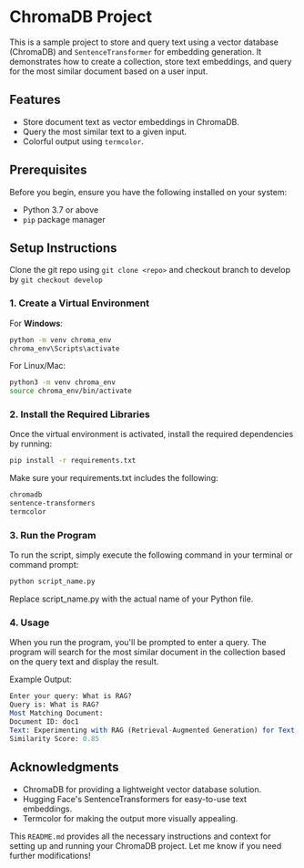 # ChromaDB Project

This is a sample project to store and query text using a vector database (ChromaDB) and `SentenceTransformer` for embedding generation. It demonstrates how to create a collection, store text embeddings, and query for the most similar document based on a user input.

## Features
- Store document text as vector embeddings in ChromaDB.
- Query the most similar text to a given input.
- Colorful output using `termcolor`.

## Prerequisites
Before you begin, ensure you have the following installed on your system:
- Python 3.7 or above
- `pip` package manager

## Setup Instructions

Clone the git repo using ```git clone <repo>``` and checkout branch to develop by ```git checkout develop```

### 1. Create a Virtual Environment

For **Windows**:
```bash
python -m venv chroma_env
chroma_env\Scripts\activate
```
For Linux/Mac:

```bash
python3 -m venv chroma_env
source chroma_env/bin/activate
```
### 2. Install the Required Libraries
Once the virtual environment is activated, install the required dependencies by running:

```bash
pip install -r requirements.txt
```
Make sure your requirements.txt includes the following:

```txt
chromadb
sentence-transformers
termcolor
```

### 3. Run the Program
To run the script, simply execute the following command in your terminal or command prompt:

```bash
python script_name.py
```
Replace script_name.py with the actual name of your Python file.

### 4. Usage
When you run the program, you'll be prompted to enter a query. The program will search for the most similar document in the collection based on the query text and display the result.

Example Output:

```mathematica
Enter your query: What is RAG?
Query is: What is RAG?
Most Matching Document:
Document ID: doc1
Text: Experimenting with RAG (Retrieval-Augmented Generation) for Text Fine-Tuning!.
Similarity Score: 0.85
```
## Acknowledgments
- ChromaDB for providing a lightweight vector database solution.
- Hugging Face's SentenceTransformers for easy-to-use text embeddings.
- Termcolor for making the output more visually appealing.


This `README.md` provides all the necessary instructions and context for setting up and running your ChromaDB project. Let me know if you need further modifications!

